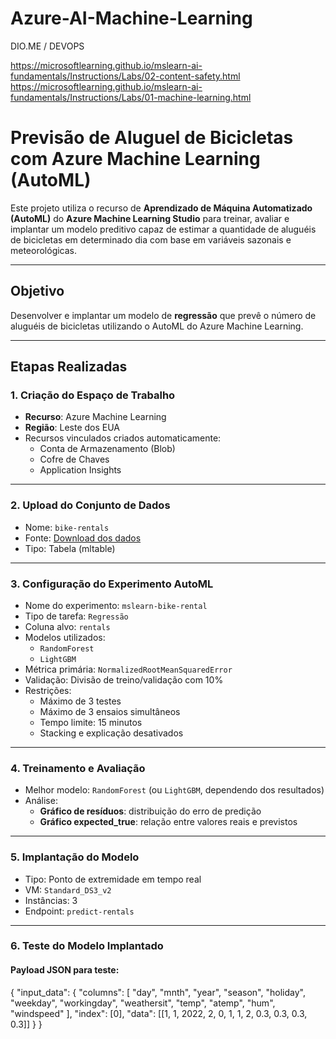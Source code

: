 # Azure-AI-Machine-Learning
DIO.ME / DEVOPS

https://microsoftlearning.github.io/mslearn-ai-fundamentals/Instructions/Labs/02-content-safety.html
https://microsoftlearning.github.io/mslearn-ai-fundamentals/Instructions/Labs/01-machine-learning.html

# Previsão de Aluguel de Bicicletas com Azure Machine Learning (AutoML)

Este projeto utiliza o recurso de **Aprendizado de Máquina Automatizado (AutoML)** do **Azure Machine Learning Studio** para treinar, avaliar e implantar um modelo preditivo capaz de estimar a quantidade de aluguéis de bicicletas em determinado dia com base em variáveis sazonais e meteorológicas.

---

## Objetivo

Desenvolver e implantar um modelo de **regressão** que prevê o número de aluguéis de bicicletas utilizando o AutoML do Azure Machine Learning.

---

## Etapas Realizadas

### 1. Criação do Espaço de Trabalho
- **Recurso**: Azure Machine Learning  
- **Região**: Leste dos EUA  
- Recursos vinculados criados automaticamente:
  - Conta de Armazenamento (Blob)
  - Cofre de Chaves
  - Application Insights

---

### 2. Upload do Conjunto de Dados
- Nome: `bike-rentals`
- Fonte: [Download dos dados](https://aka.ms/bike-rentals)
- Tipo: Tabela (mltable)

---

### 3. Configuração do Experimento AutoML
- Nome do experimento: `mslearn-bike-rental`
- Tipo de tarefa: `Regressão`
- Coluna alvo: `rentals`
- Modelos utilizados:
  - `RandomForest`
  - `LightGBM`
- Métrica primária: `NormalizedRootMeanSquaredError`
- Validação: Divisão de treino/validação com 10%
- Restrições:
  - Máximo de 3 testes
  - Máximo de 3 ensaios simultâneos 
  - Tempo limite: 15 minutos
  - Stacking e explicação desativados

---

### 4. Treinamento e Avaliação
- Melhor modelo: `RandomForest` (ou `LightGBM`, dependendo dos resultados)
- Análise:
  - **Gráfico de resíduos**: distribuição do erro de predição
  - **Gráfico expected_true**: relação entre valores reais e previstos

---

### 5. Implantação do Modelo
- Tipo: Ponto de extremidade em tempo real
- VM: `Standard_DS3_v2`  
- Instâncias: 3  
- Endpoint: `predict-rentals`

---

### 6. Teste do Modelo Implantado
#### Payload JSON para teste:

{
  "input_data": {
    "columns": [
      "day", "mnth", "year", "season", "holiday",
      "weekday", "workingday", "weathersit", 
      "temp", "atemp", "hum", "windspeed"
    ],
    "index": [0],
    "data": [[1, 1, 2022, 2, 0, 1, 1, 2, 0.3, 0.3, 0.3, 0.3]]
  }
}
